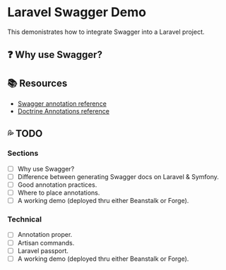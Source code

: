 # Laravel Swagger Demo

This demonistrates how to integrate Swagger into a Laravel project.

## :question: Why use Swagger? 

## :books: Resources
- [Swagger annotation reference](https://gist.github.com/nostah/d610459d50564c729c56)
- [Doctrine Annotations reference](http://docs.doctrine-project.org/projects/doctrine-orm/en/latest/reference/annotations-reference.html)

## :sweat_drops: TODO

### Sections
- [ ] Why use Swagger?
- [ ] Difference between generating Swagger docs on Laravel & Symfony.
- [ ] Good annotation practices.
- [ ] Where to place annotations.
- [ ] A working demo (deployed thru either Beanstalk or Forge).

### Technical
- [ ] Annotation proper.
- [ ] Artisan commands.
- [ ] Laravel passport.
- [ ] A working demo (deployed thru either Beanstalk or Forge).
